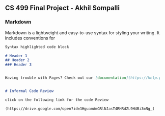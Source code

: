 ## CS 499 Final Project - Akhil Sompalli


### Markdown

Markdown is a lightweight and easy-to-use syntax for styling your writing. It includes conventions for

```markdown
Syntax highlighted code block

# Header 1
## Header 2
### Header 3


Having trouble with Pages? Check out our [documentation](https://help.github.com/categories/github-pages-basics/) or [contact support](https://github.com/contact) and we’ll help you sort it out.


# Informal Code Review

click on the following link for the code Review 

(https://drive.google.com/open?id=1HguanAmGRlNJasT4RHRdZL9H4Bi3mNg_)


